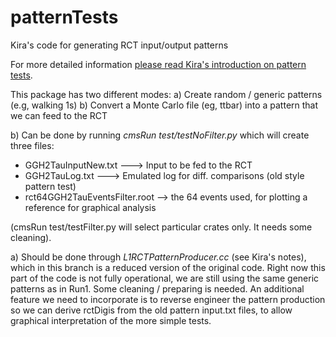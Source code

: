 # patternTests
Kira's code for generating RCT input/output patterns

For more detailed information <a href="https://github.com/uwcms/patternTests/blob/kirascode_safecopy/README.md">please read Kira's introduction on pattern tests</a>.

This package has two different modes:
a) Create random / generic patterns (e.g, walking 1s)
b) Convert a Monte Carlo file (eg, ttbar) into a pattern that we can feed to the RCT

b) Can be done by running 
*cmsRun test/testNoFilter.py*
which will create three files:
- GGH2TauInputNew.txt  ---> Input to be fed to the RCT
- GGH2TauLog.txt       ---> Emulated log for diff. comparisons (old style pattern test) 
- rct64GGH2TauEventsFilter.root  --> the 64 events used, for plotting a reference for graphical analysis 

(cmsRun test/testFilter.py will select particular crates only. It needs some cleaning).


a) Should be done through *L1RCTPatternProducer.cc* (see Kira's notes), which in this branch is a reduced version of the original code. 
Right now this part of the code is not fully operational, we are still using the same generic patterns as in Run1.
Some cleaning / preparing is needed. 
An additional feature we need to incorporate is to reverse engineer the pattern production so we can derive rctDigis from 
the old pattern input.txt files, to allow graphical interpretation of the more simple tests.



